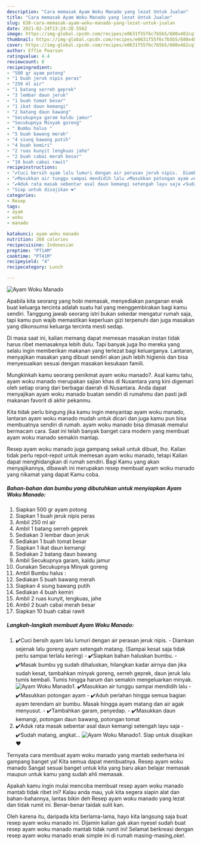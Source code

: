 ```yaml
---
description: "Cara memasak Ayam Woku Manado yang lezat Untuk Jualan"
title: "Cara memasak Ayam Woku Manado yang lezat Untuk Jualan"
slug: 638-cara-memasak-ayam-woku-manado-yang-lezat-untuk-jualan
date: 2021-02-24T13:24:20.556Z
image: https://img-global.cpcdn.com/recipes/e0631f55f6c7b5b5/680x482cq70/ayam-woku-manado-foto-resep-utama.jpg
thumbnail: https://img-global.cpcdn.com/recipes/e0631f55f6c7b5b5/680x482cq70/ayam-woku-manado-foto-resep-utama.jpg
cover: https://img-global.cpcdn.com/recipes/e0631f55f6c7b5b5/680x482cq70/ayam-woku-manado-foto-resep-utama.jpg
author: Effie Pearson
ratingvalue: 4.4
reviewcount: 8
recipeingredient:
- "500 gr ayam potong"
- "1 buah jeruk nipis peras"
- "250 ml air"
- "1 batang serreh geprek"
- "3 lembar daun jeruk"
- "1 buah tomat besar"
- "1 ikat daun kemangi"
- "2 batang daun bawang"
- "Secukupnya garam kaldu jamur"
- "Secukupnya Minyak goreng"
- " Bumbu halus "
- "5 buah bawang merah"
- "4 siung bawang putih"
- "4 buah kemiri"
- "2 ruas kunyit lengkuas jahe"
- "2 buah cabai merah besar"
- "10 buah cabai rawit"
recipeinstructions:
- "✔️Cuci bersih ayam lalu lumuri dengan air perasan jeruk nipis.  Diamkan sejenak lalu goreng ayam setengah matang. (Sampai kesat saja tidak perlu sampai terlalu kering) ✔️Siapkan bahan haluskan bumbu.   ✔️Masak bumbu yg sudah dihaluskan, hilangkan kadar airnya dan jika sudah kesat, tambahkan minyak goreng, serreh geprek, daun jeruk lalu tumis kembali. Tumis hingga harum dan semakin mengeluarkan minyak."
- "✔️Masukkan air tunggu sampai mendidih lalu ✔️Masukkan potongan ayam ✔️Aduh perlahan hingga semua bagian ayam terendam air bumbu. Masak hingga ayam matang dan air agak menyusut. ✔️Tambahkan garam, penyedap. ✔️Masukkan daun kemangi, potongan daun bawang, potongan tomat"
- "✔️Aduk rata masak sebentar asal daun kemangi setengah layu saja ✔️Sudah matang, angkat..."
- "Siap untuk disajikan ❤️"
categories:
- Resep
tags:
- ayam
- woku
- manado

katakunci: ayam woku manado 
nutrition: 260 calories
recipecuisine: Indonesian
preptime: "PT14M"
cooktime: "PT41M"
recipeyield: "4"
recipecategory: Lunch

---
```



![Ayam Woku Manado](https://img-global.cpcdn.com/recipes/e0631f55f6c7b5b5/680x482cq70/ayam-woku-manado-foto-resep-utama.jpg)

Apabila kita seorang yang hobi memasak, menyediakan panganan enak buat keluarga tercinta adalah suatu hal yang menggembirakan bagi kamu sendiri. Tanggung jawab seorang istri bukan sekedar mengatur rumah saja, tapi kamu pun wajib memastikan keperluan gizi terpenuhi dan juga masakan yang dikonsumsi keluarga tercinta mesti sedap.

Di masa  saat ini, kalian memang dapat memesan masakan instan tidak harus ribet memasaknya lebih dulu. Tapi banyak juga lho mereka yang selalu ingin memberikan makanan yang terlezat bagi keluarganya. Lantaran, menyajikan masakan yang dibuat sendiri akan jauh lebih higienis dan bisa menyesuaikan sesuai dengan masakan kesukaan famili. 



Mungkinkah kamu seorang penikmat ayam woku manado?. Asal kamu tahu, ayam woku manado merupakan sajian khas di Nusantara yang kini digemari oleh setiap orang dari berbagai daerah di Nusantara. Anda dapat menyajikan ayam woku manado buatan sendiri di rumahmu dan pasti jadi makanan favorit di akhir pekanmu.

Kita tidak perlu bingung jika kamu ingin menyantap ayam woku manado, lantaran ayam woku manado mudah untuk dicari dan juga kamu pun bisa membuatnya sendiri di rumah. ayam woku manado bisa dimasak memalui bermacam cara. Saat ini telah banyak banget cara modern yang membuat ayam woku manado semakin mantap.

Resep ayam woku manado juga gampang sekali untuk dibuat, lho. Kalian tidak perlu repot-repot untuk memesan ayam woku manado, tetapi Kalian dapat menghidangkan di rumah sendiri. Bagi Kamu yang akan menyajikannya, dibawah ini merupakan resep membuat ayam woku manado yang nikamat yang dapat Kamu coba.

<!--inarticleads1-->

##### Bahan-bahan dan bumbu yang dibutuhkan untuk menyiapkan Ayam Woku Manado:

1. Siapkan 500 gr ayam potong
1. Siapkan 1 buah jeruk nipis peras
1. Ambil 250 ml air
1. Ambil 1 batang serreh geprek
1. Sediakan 3 lembar daun jeruk
1. Sediakan 1 buah tomat besar
1. Siapkan 1 ikat daun kemangi
1. Sediakan 2 batang daun bawang
1. Ambil Secukupnya garam, kaldu jamur
1. Gunakan Secukupnya Minyak goreng
1. Ambil  Bumbu halus :
1. Sediakan 5 buah bawang merah
1. Siapkan 4 siung bawang putih
1. Sediakan 4 buah kemiri
1. Ambil 2 ruas kunyit, lengkuas, jahe
1. Ambil 2 buah cabai merah besar
1. Siapkan 10 buah cabai rawit




<!--inarticleads2-->

##### Langkah-langkah membuat Ayam Woku Manado:

1. ✔️Cuci bersih ayam lalu lumuri dengan air perasan jeruk nipis.  - Diamkan sejenak lalu goreng ayam setengah matang. (Sampai kesat saja tidak perlu sampai terlalu kering) - ✔️Siapkan bahan haluskan bumbu.  -  ✔️Masak bumbu yg sudah dihaluskan, hilangkan kadar airnya dan jika sudah kesat, tambahkan minyak goreng, serreh geprek, daun jeruk lalu tumis kembali. Tumis hingga harum dan semakin mengeluarkan minyak.
<img src="//assets-global.cpcdn.com/assets/icons/button_play-2c75c40dde080a61004c1f40b05d8f140eaff45d7e9e6481dc71c63d2e7c4909.png" alt="Ayam Woku Manado">1. ✔️Masukkan air tunggu sampai mendidih lalu - ✔️Masukkan potongan ayam - ✔️Aduh perlahan hingga semua bagian ayam terendam air bumbu. Masak hingga ayam matang dan air agak menyusut. - ✔️Tambahkan garam, penyedap. - ✔️Masukkan daun kemangi, potongan daun bawang, potongan tomat
1. ✔️Aduk rata masak sebentar asal daun kemangi setengah layu saja - ✔️Sudah matang, angkat...
<img src="//assets-global.cpcdn.com/assets/icons/button_play-2c75c40dde080a61004c1f40b05d8f140eaff45d7e9e6481dc71c63d2e7c4909.png" alt="Ayam Woku Manado">1. Siap untuk disajikan ❤️




Ternyata cara membuat ayam woku manado yang mantab sederhana ini gampang banget ya! Kita semua dapat membuatnya. Resep ayam woku manado Sangat sesuai banget untuk kita yang baru akan belajar memasak maupun untuk kamu yang sudah ahli memasak.

Apakah kamu ingin mulai mencoba membuat resep ayam woku manado mantab tidak ribet ini? Kalau anda mau, yuk kita segera siapin alat dan bahan-bahannya, lantas bikin deh Resep ayam woku manado yang lezat dan tidak rumit ini. Benar-benar taidak sulit kan. 

Oleh karena itu, daripada kita berlama-lama, hayo kita langsung saja buat resep ayam woku manado ini. Dijamin kalian gak akan nyesel sudah buat resep ayam woku manado mantab tidak rumit ini! Selamat berkreasi dengan resep ayam woku manado enak simple ini di rumah masing-masing,oke!.


